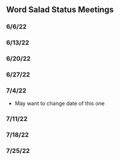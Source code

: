 ## Word Salad Status Meetings ##
### 6/6/22 ###


### 6/13/22 ###

### 6/20/22 ###

### 6/27/22 ###

### 7/4/22 ### 
* May want to change date of this one

### 7/11/22 ###

### 7/18/22 ###

### 7/25/22 ###
